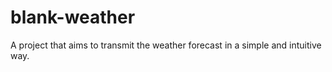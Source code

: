 # blank-weather
A project that aims to transmit the weather forecast in a simple and intuitive way.
